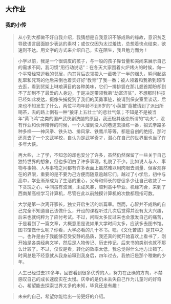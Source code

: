 ## 大作业

### 我的小传

> 从小到大都做不好自我介绍，我猜想是自我意识不够成熟的缘故，意识贫乏导致语言层面缺少表达的素材；或仅仅因为太过羞怯，总想着快点结束，欲速则不达。用文字的方式来介绍自己，实在陌生，我且勉力而为！

> 小学以前，我是一个很调皮的孩子，与一般的孩子靠音量和哭闹来展示自己的需求不同，我习惯“用行动说话”：在冬天大家围着火炉烤火的时候，向一个平常经常逗我的邻居，向其背后衣领投入一截吸了一半的烟头，瞬间起跳乱窜和咒骂的他后来倒也着实好好“教育”了我一番；被人领着和我弟到超市去逛，看到货架上琳琅满目的各种美味，它们一排排竖在那儿翘首期盼却到不了却到不了最爱的人身边，于是决定带领我弟“劫富济贫”，不想那时科技已经如此发达，摄像头捕捉到了我们的英勇事迹，被请到保安室里谈话，后来也不知发生了什么，两位平均年龄不到6岁的“小英雄”竟被请到了派出所喝茶，去的路上倒有一种“狼牙上五壮士”的悲壮气氛；不知是不是被当年“黄飞鸿”之类的国产武侠剧洗脑的原因，我还极其迷恋所谓的“功夫”，没有作业和伙伴陪伴的时候，一个人溜到没人的巷道去操练一番，招式拳路多种多样——神风拳、铁头功、排风掌、铁鹰爪等等，都是自创的绝招，那时还真去了一个文武学校，自认为是武学奇才，潜心在自己的世界里也当了许多年大侠。

> 再大些，上了学，不知怎的却也安分了许多，虽然仍然保留了一些关于自己独特世界的想象，但也多明白了许多事理，礼貌了不少。比如说人与人、事物与事物、人与事物之间都有许多表面上虽然难以用肉眼去测量、但客观存在的界限，重要的是不要为己方便而随意逾越它们。越过了小学后，初中与高中，学业渐渐成为了生活的重心，父母和师长的督促多少让自己收敛了一下贪玩之心，中间虽有波澜，未成风暴，顺利高中毕业。机缘巧合，来到了西南某高校学习计算机，尽管在此以前触摸计算机的次数都屈指可数。

> 大学是第一次离开家长，独立开启生活的新篇章。然而，心智并不成熟的自己完全不知道自己该做什么，开设的课程听过几次后觉得并没有太大兴趣，后来也就纯粹为了应付考试。不过，闲暇太多反过来也会激发自己的痛苦，于是看到了一篇文章，大概意思是说如果大学时间太多，应该多去图书馆。图书馆做什么呢？你看，大学必看的几十本书。嗯，《文化苦旅》是其中之一。也许是由于我能够忍受安静的品质，我还真的就开始喜欢上看书了，刚开始是各类经典文学，然后是人物传记、历史传记，后来书的类别也就不那么计较了。不过，仅仅是看，转化的效率太低，我总觉得什么地方出错了。时间总是不经意就从我身前窜到我身后，四年过去，我依旧是那个稚嫩的少年。

> 人生已经过去20多年，回首看到很多优秀的人，努力在正确的方向，不禁感叹自己的成长速度实在太慢。庆幸的是仍未丢失自己作为儿童时的好奇心，希望能去探索世界太多的未知，毕竟还是有趣！

> 未来的自己，希望你能给出一份更好的介绍。
